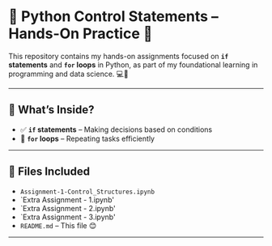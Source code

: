 # 🐍 Python Control Statements – Hands-On Practice 🎯

This repository contains my hands-on assignments focused on **`if` statements** and **`for` loops** in Python, as part of my foundational learning in programming and data science. 💻📘

---

## 🧠 What’s Inside?

- ✅ **`if` statements** – Making decisions based on conditions  
- 🔁 **`for` loops** – Repeating tasks efficiently  

---

## 📁 Files Included

- `Assignment-1-Control_Structures.ipynb`  
- `Extra Assignment - 1.ipynb'
- `Extra Assignment - 2.ipynb'
- `Extra Assignment - 3.ipynb' 
- `README.md` – This file 😊

---
